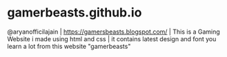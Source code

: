 # gamerbeasts.github.io

@aryanofficilajain | https://gamersbeasts.blogspot.com/ | This is a Gaming Website i made using html and css | it contains latest design and font you learn a lot from this website "gamerbeasts"
